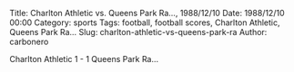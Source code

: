 Title: Charlton Athletic vs. Queens Park Ra…, 1988/12/10
Date: 1988/12/10 00:00
Category: sports
Tags: football, football scores, Charlton Athletic, Queens Park Ra…
Slug: charlton-athletic-vs-queens-park-ra
Author: carbonero


Charlton Athletic 1 - 1 Queens Park Ra…
